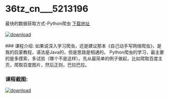 # 36tz_cn___5213196
最快的数据获取方式-Python爬虫
[下载地址](http://www.36tz.cn/article/5213196 "下载地址")
<br/></br>[![download](http://36tz.cn/muke_img/2020_05_2-107-300x206.png "下载地址")](http://www.36tz.cn/article/5213196 "下载地址")
<br/></br>### 课程介绍:
如果说深入学习爬虫，还是建议那本《自己动手写网络爬虫》，是我的启蒙教程，语法是Java的，但是思路是相通的。
Python爬虫的学习，最主要的是多摸索，多试验（哪个不是这样）。先从最简单的例子做起，比如爬取百度主页，爬取百度图片，然后正则，巴拉巴拉。

### 课程截图:
[![download](http://36tz.cn/muke_img/2020_05_1-115.png "下载地址")](http://www.36tz.cn/article/5213196 "下载地址")
